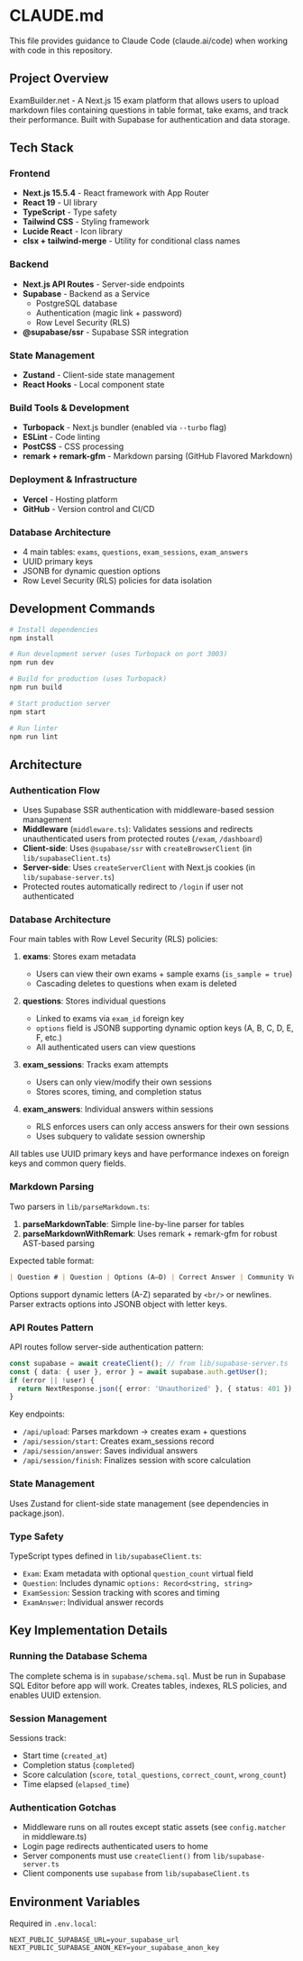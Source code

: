 # CLAUDE.md

This file provides guidance to Claude Code (claude.ai/code) when working with code in this repository.

## Project Overview

ExamBuilder.net - A Next.js 15 exam platform that allows users to upload markdown files containing questions in table format, take exams, and track their performance. Built with Supabase for authentication and data storage.

## Tech Stack

### Frontend
- **Next.js 15.5.4** - React framework with App Router
- **React 19** - UI library
- **TypeScript** - Type safety
- **Tailwind CSS** - Styling framework
- **Lucide React** - Icon library
- **clsx + tailwind-merge** - Utility for conditional class names

### Backend
- **Next.js API Routes** - Server-side endpoints
- **Supabase** - Backend as a Service
  - PostgreSQL database
  - Authentication (magic link + password)
  - Row Level Security (RLS)
- **@supabase/ssr** - Supabase SSR integration

### State Management
- **Zustand** - Client-side state management
- **React Hooks** - Local component state

### Build Tools & Development
- **Turbopack** - Next.js bundler (enabled via `--turbo` flag)
- **ESLint** - Code linting
- **PostCSS** - CSS processing
- **remark + remark-gfm** - Markdown parsing (GitHub Flavored Markdown)

### Deployment & Infrastructure
- **Vercel** - Hosting platform
- **GitHub** - Version control and CI/CD

### Database Architecture
- 4 main tables: `exams`, `questions`, `exam_sessions`, `exam_answers`
- UUID primary keys
- JSONB for dynamic question options
- Row Level Security (RLS) policies for data isolation

## Development Commands

```bash
# Install dependencies
npm install

# Run development server (uses Turbopack on port 3003)
npm run dev

# Build for production (uses Turbopack)
npm run build

# Start production server
npm start

# Run linter
npm run lint
```

## Architecture

### Authentication Flow

- Uses Supabase SSR authentication with middleware-based session management
- **Middleware** (`middleware.ts`): Validates sessions and redirects unauthenticated users from protected routes (`/exam`, `/dashboard`)
- **Client-side**: Uses `@supabase/ssr` with `createBrowserClient` (in `lib/supabaseClient.ts`)
- **Server-side**: Uses `createServerClient` with Next.js cookies (in `lib/supabase-server.ts`)
- Protected routes automatically redirect to `/login` if user not authenticated

### Database Architecture

Four main tables with Row Level Security (RLS) policies:

1. **exams**: Stores exam metadata
   - Users can view their own exams + sample exams (`is_sample = true`)
   - Cascading deletes to questions when exam is deleted

2. **questions**: Stores individual questions
   - Linked to exams via `exam_id` foreign key
   - `options` field is JSONB supporting dynamic option keys (A, B, C, D, E, F, etc.)
   - All authenticated users can view questions

3. **exam_sessions**: Tracks exam attempts
   - Users can only view/modify their own sessions
   - Stores scores, timing, and completion status

4. **exam_answers**: Individual answers within sessions
   - RLS enforces users can only access answers for their own sessions
   - Uses subquery to validate session ownership

All tables use UUID primary keys and have performance indexes on foreign keys and common query fields.

### Markdown Parsing

Two parsers in `lib/parseMarkdown.ts`:

1. **parseMarkdownTable**: Simple line-by-line parser for tables
2. **parseMarkdownWithRemark**: Uses remark + remark-gfm for robust AST-based parsing

Expected table format:
```markdown
| Question # | Question | Options (A–D) | Correct Answer | Community Vote | Has Illustration |
```

Options support dynamic letters (A-Z) separated by `<br/>` or newlines. Parser extracts options into JSONB object with letter keys.

### API Routes Pattern

API routes follow server-side authentication pattern:

```typescript
const supabase = await createClient(); // from lib/supabase-server.ts
const { data: { user }, error } = await supabase.auth.getUser();
if (error || !user) {
  return NextResponse.json({ error: 'Unauthorized' }, { status: 401 });
}
```

Key endpoints:
- `/api/upload`: Parses markdown → creates exam + questions
- `/api/session/start`: Creates exam_sessions record
- `/api/session/answer`: Saves individual answers
- `/api/session/finish`: Finalizes session with score calculation

### State Management

Uses Zustand for client-side state management (see dependencies in package.json).

### Type Safety

TypeScript types defined in `lib/supabaseClient.ts`:
- `Exam`: Exam metadata with optional `question_count` virtual field
- `Question`: Includes dynamic `options: Record<string, string>`
- `ExamSession`: Session tracking with scores and timing
- `ExamAnswer`: Individual answer records

## Key Implementation Details

### Running the Database Schema

The complete schema is in `supabase/schema.sql`. Must be run in Supabase SQL Editor before app will work. Creates tables, indexes, RLS policies, and enables UUID extension.

### Session Management

Sessions track:
- Start time (`created_at`)
- Completion status (`completed`)
- Score calculation (`score`, `total_questions`, `correct_count`, `wrong_count`)
- Time elapsed (`elapsed_time`)

### Authentication Gotchas

- Middleware runs on all routes except static assets (see `config.matcher` in middleware.ts)
- Login page redirects authenticated users to home
- Server components must use `createClient()` from `lib/supabase-server.ts`
- Client components use `supabase` from `lib/supabaseClient.ts`

## Environment Variables

Required in `.env.local`:
```
NEXT_PUBLIC_SUPABASE_URL=your_supabase_url
NEXT_PUBLIC_SUPABASE_ANON_KEY=your_supabase_anon_key
```
